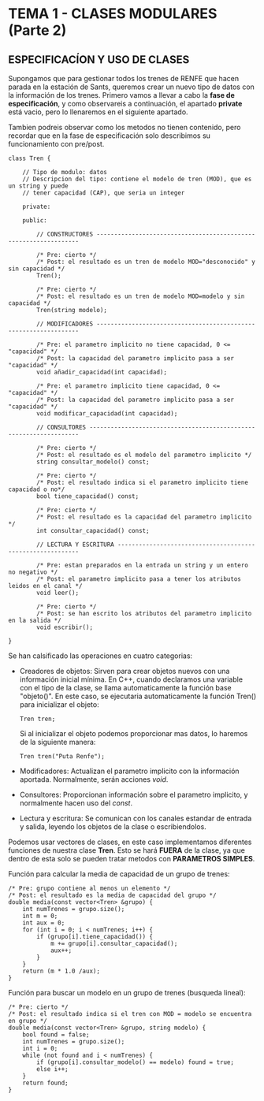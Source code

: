 # TEMA 1 - CLASES MODULARES (Parte 2)
## **ESPECIFICACÍON Y USO DE CLASES**

Supongamos que para gestionar todos los trenes de RENFE que hacen parada en la estación de Sants, queremos crear un nuevo tipo de datos con la información de los trenes. Primero vamos a llevar a cabo la **fase de especificación**, y como observareis a continuación, el apartado **private** está vacio, pero lo llenaremos en el siguiente apartado.

Tambien podreis observar como los metodos no tienen contenido, pero recordar que en la fase de especificación solo describimos su funcionamiento con pre/post.

```
class Tren {

    // Tipo de modulo: datos
    // Descripcion del tipo: contiene el modelo de tren (MOD), que es un string y puede
    // tener capacidad (CAP), que seria un integer

    private:

    public:

        // CONSTRUCTORES -----------------------------------------------------------------

        /* Pre: cierto */
        /* Post: el resultado es un tren de modelo MOD="desconocido" y sin capacidad */
        Tren();

        /* Pre: cierto */
        /* Post: el resultado es un tren de modelo MOD=modelo y sin capacidad */
        Tren(string modelo);

        // MODIFICADORES -----------------------------------------------------------------

        /* Pre: el parametro implicito no tiene capacidad, 0 <= "capacidad" */
        /* Post: la capacidad del parametro implicito pasa a ser "capacidad" */
        void añadir_capacidad(int capacidad);

        /* Pre: el parametro implicito tiene capacidad, 0 <= "capacidad" */
        /* Post: la capacidad del parametro implicito pasa a ser "capacidad" */
        void modificar_capacidad(int capacidad);

        // CONSULTORES -------------------------------------------------------------------

        /* Pre: cierto */
        /* Post: el resultado es el modelo del parametro implicito */
        string consultar_modelo() const;

        /* Pre: cierto */
        /* Post: el resultado indica si el parametro implicito tiene capacidad o no*/
        bool tiene_capacidad() const;

        /* Pre: cierto */
        /* Post: el resultado es la capacidad del parametro implicito */
        int consultar_capacidad() const;

        // LECTURA Y ESCRITURA -----------------------------------------------------------

        /* Pre: estan preparados en la entrada un string y un entero no negativo */
        /* Post: el parametro implicito pasa a tener los atributos leidos en el canal */
        void leer();

        /* Pre: cierto */
        /* Post: se han escrito los atributos del parametro implicito en la salida */
        void escribir();

}

```

Se han calsificado las operaciones en cuatro categorias:

- Creadores de objetos: Sirven para crear objetos nuevos con una información inicial mínima. En C++, cuando declaramos una variable con el tipo de la clase, se llama automaticamente la función base "objeto()". En este caso, se ejecutaria automaticamente la función Tren() para inicializar el objeto:
    ```
    Tren tren;
    ```
    Si al inicializar el objeto podemos proporcionar mas datos, lo haremos de la siguiente manera:
    ```
    Tren tren("Puta Renfe");
    ```

- Modificadores: Actualizan el parametro implicito con la información aportada. Normalmente, serán acciones *void*.
- Consultores: Proporcionan información sobre el parametro implicito, y normalmente hacen uso del *const*.
- Lectura y escritura: Se comunican con los canales estandar de entrada y salida, leyendo los objetos de la clase o escribiendolos.

Podemos usar vectores de clases, en este caso implementamos diferentes funciones de nuestra clase **Tren**. Esto se hará **FUERA** de la clase, ya que dentro de esta solo se pueden tratar metodos con **PARAMETROS SIMPLES**.

Función para calcular la media de capacidad de un grupo de trenes:
```
/* Pre: grupo contiene al menos un elemento */
/* Post: el resultado es la media de capacidad del grupo */
double media(const vector<Tren> &grupo) {
    int numTrenes = grupo.size();
    int m = 0;
    int aux = 0;
    for (int i = 0; i < numTrenes; i++) {
        if (grupo[i].tiene_capacidad()) {
            m += grupo[i].consultar_capacidad();
            aux++;
        }
    }
    return (m * 1.0 /aux);
}
```

Función para buscar un modelo en un grupo de trenes (busqueda lineal):
```
/* Pre: cierto */
/* Post: el resultado indica si el tren con MOD = modelo se encuentra en grupo */
double media(const vector<Tren> &grupo, string modelo) {
    bool found = false;
    int numTrenes = grupo.size();
    int i = 0;
    while (not found and i < numTrenes) {
        if (grupo[i].consultar_modelo() == modelo) found = true;
        else i++;
    }
    return found;
}
```
